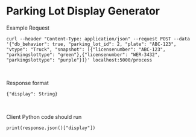  # Parking Lot Display Generator

 Example Request

 `curl --header "Content-Type: application/json" --request POST --data '{"db_behavior": true, "parking_lot_id": 2, "plate": "ABC-123", "vtype": "Truck", "snapshot": [{"licensenumber": "ABC-123", "parkingslottype": "green"},{"licensenumber": "WER-3432", "parkingslottype": "purple"}]}' localhost:5000/process`
 
 <br>
 
 Response format
 
 `{"display": String}`
 
 <br>
 
 Client Python code should run
 
 `print(response.json()["display"])`
